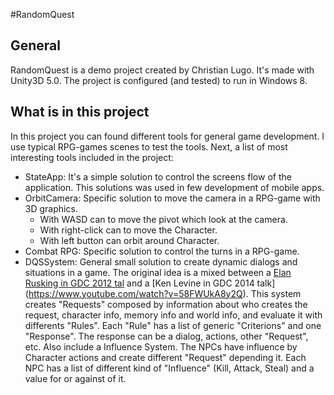 #RandomQuest

## General
RandomQuest is a demo project created by Christian Lugo. It's made with Unity3D 5.0. The project is configured (and tested) to run in Windows 8.

## What is in this project

In this project you can found different tools for general game development. I use typical RPG-games scenes to test the tools. Next, a list of most interesting tools included in the project:

  - StateApp: It's a simple solution to control the screens flow of the application. This solutions was used in few development of mobile apps.
  - OrbitCamera: Specific solution to move the camera in a RPG-game with 3D graphics. 
    - With WASD can to move the pivot which look at the camera.
    - With right-click can to move the Character.
    - With left button can orbit around Character.
  - Combat RPG: Specific solution to control the turns in a RPG-game.
  - DQSSystem: General small solution to create dynamic dialogs and situations in a game. The original idea is a mixed between a [Elan Rusking in GDC 2012 tal](http://www.gamasutra.com/view/news/198377/Video_Valves_system_for_creating_AIdriven_dynamic_dialog.php) and a [Ken Levine in GDC 2014 talk] (https://www.youtube.com/watch?v=58FWUkA8y2Q). This system creates "Requests" composed by information about who creates the request, character info, memory info and world info, and evaluate it with differents "Rules". Each "Rule" has a list of generic "Criterions" and one "Response". The response can be a dialog, actions, other "Request", etc. Also include a Influence System. The NPCs have influence by Character actions and create different "Request" depending it. Each NPC has a list of  different kind of "Influence" (Kill, Attack, Steal) and a value for or against of it.
